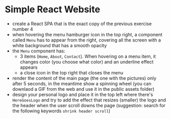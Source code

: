 # Simple React Website
* create a React SPA that is the exact copy of the previous exercise number 4
* when hovering the menu hamburger icon in the top right, a component called `Menu` has to appear from the right, covering all the screen with a white background that has a smooth opacity
* the `Menu` component has:
	* 3 items (`Home`, `About`, `Contact`). When hovering on a menu item, it changes color (you choose what color) and an underline effect appears
	* a close icon in the top right that closes the menu
* render the content of the main page (the one with the pictures) only after 5 seconds, in the meantime show a spinning wheel (you can downlaod a GIF from the web and use it in the public assets folder)
* design your personal logo and place it in the top left where there's `HereGoesLogo` and try to add the effect that resizes (smaller) the logo and the header when the user scroll downs the page (suggestion: search for the following keywords `shrink header scroll`)

